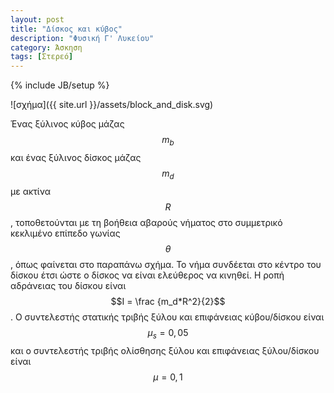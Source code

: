 ```yaml
---
layout: post
title: "Δίσκος και κύβος"
description: "Φυσική Γ' Λυκείου"
category: Άσκηση
tags: [Στερεό]
---
```

{% include JB/setup %}

![σχήμα]({{ site.url }}/assets/block_and_disk.svg) 

Ένας ξύλινος κύβος μάζας $$m_b$$ και ένας ξύλινος δίσκος μάζας $$m_d$$ με ακτίνα $$R$$, τοποθετούνται με τη βοήθεια αβαρούς νήματος στο συμμετρικό κεκλιμένο επίπεδο γωνίας $$θ$$, όπως φαίνεται στο παραπάνω σχήμα. Το νήμα συνδέεται στο κέντρο του δίσκου έτσι ώστε ο δίσκος να είναι ελεύθερος να κινηθεί. Η ροπή αδράνειας του δίσκου είναι $$Ι = \frac {m_d*R^2}{2}$$. Ο συντελεστής στατικής τριβής ξύλου και επιφάνειας κύβου/δίσκου είναι $$μ_s = 0,05$$ και ο συντελεστής τριβής ολίσθησης ξύλου και επιφάνειας ξύλου/δίσκου είναι $$μ=0,1$$